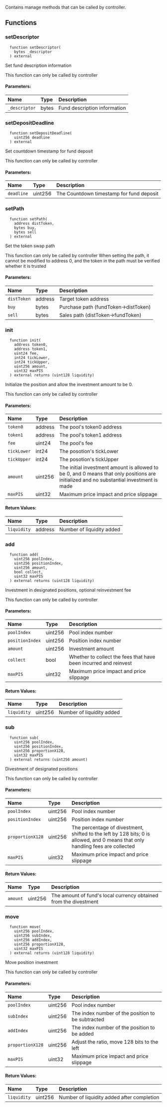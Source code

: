 Contains manage methods that can be called by controller.


## Functions
### setDescriptor
```solidity
  function setDescriptor(
    bytes _descriptor
  ) external
```
Set fund description information

This function can only be called by controller 

#### Parameters:
| Name | Type | Description                                                          |
| :--- | :--- | :------------------------------------------------------------------- |
|`_descriptor` | bytes | Fund description information

### setDepositDeadline
```solidity
  function setDepositDeadline(
    uint256 deadline
  ) external
```
Set countdown timestamp for fund deposit

This function can only be called by controller 

#### Parameters:
| Name | Type | Description                                                          |
| :--- | :--- | :------------------------------------------------------------------- |
|`deadline` | uint256 | The Countdown timestamp for fund deposit

### setPath
```solidity
  function setPath(
    address distToken,
    bytes buy,
    bytes sell
  ) external
```
Set the token swap path

This function can only be called by controller 
When setting the path, it cannot be modified to address 0, and the token in the path must be verified whether it is trusted

#### Parameters:
| Name | Type | Description                                                          |
| :--- | :--- | :------------------------------------------------------------------- |
|`distToken` | address | Target token address
|`buy` | bytes | Purchase path (fundToken->distToken)
|`sell` | bytes | Sales path (distToken->fundToken)

### init
```solidity
  function init(
    address token0,
    address token1,
    uint24 fee,
    int24 tickLower,
    int24 tickUpper,
    uint256 amount,
    uint32 maxPIS
  ) external returns (uint128 liquidity)
```
Initialize the position and allow the investment amount to be 0.

This function can only be called by controller

#### Parameters:
| Name | Type | Description                                                          |
| :--- | :--- | :------------------------------------------------------------------- |
|`token0` | address | The pool's token0 address
|`token1` | address | The pool's token1 address
|`fee` | uint24 | The pool's fee
|`tickLower` | int24 | The posotion's tickLower
|`tickUpper` | int24 | The posotion's tickUpper
|`amount` | uint256 | The initial investment amount is allowed to be 0, and 0 means that only positions are initialized and no substantial investment is made
|`maxPIS` | uint32 | Maximum price impact and price slippage

#### Return Values:
| Name                           | Type          | Description                                                                  |
| :----------------------------- | :------------ | :--------------------------------------------------------------------------- |
|`liquidity`| address | Number of liquidity added
### add
```solidity
  function add(
    uint256 poolIndex,
    uint256 positionIndex,
    uint256 amount,
    bool collect,
    uint32 maxPIS
  ) external returns (uint128 liquidity)
```
Investment in designated positions, optional reinvestment fee

This function can only be called by controller 

#### Parameters:
| Name | Type | Description                                                          |
| :--- | :--- | :------------------------------------------------------------------- |
|`poolIndex` | uint256 | Pool index number
|`positionIndex` | uint256 | Position index number
|`amount` | uint256 | Investment amount
|`collect` | bool | Whether to collect the fees that have been incurred and reinvest
|`maxPIS` | uint32 | Maximum price impact and price slippage

#### Return Values:
| Name                           | Type          | Description                                                                  |
| :----------------------------- | :------------ | :--------------------------------------------------------------------------- |
|`liquidity`| uint256 | Number of liquidity added
### sub
```solidity
  function sub(
    uint256 poolIndex,
    uint256 positionIndex,
    uint256 proportionX128,
    uint32 maxPIS
  ) external returns (uint256 amount)
```
Divestment of designated positions

This function can only be called by controller 

#### Parameters:
| Name | Type | Description                                                          |
| :--- | :--- | :------------------------------------------------------------------- |
|`poolIndex` | uint256 | Pool index number
|`positionIndex` | uint256 | Position index number
|`proportionX128` | uint256 | The percentage of divestment, shifted to the left by 128 bits; 0 is allowed, and 0 means that only handling fees are collected
|`maxPIS` | uint32 | Maximum price impact and price slippage

#### Return Values:
| Name                           | Type          | Description                                                                  |
| :----------------------------- | :------------ | :--------------------------------------------------------------------------- |
|`amount`| uint256 | The amount of fund's local currency obtained from the divestment
### move
```solidity
  function move(
    uint256 poolIndex,
    uint256 subIndex,
    uint256 addIndex,
    uint256 proportionX128,
    uint32 maxPIS
  ) external returns (uint128 liquidity)
```
Move position investment

This function can only be called by controller 

#### Parameters:
| Name | Type | Description                                                          |
| :--- | :--- | :------------------------------------------------------------------- |
|`poolIndex` | uint256 | Pool index number
|`subIndex` | uint256 | The index number of the position to be subtracted
|`addIndex` | uint256 | The index number of the position to be added
|`proportionX128` | uint256 | Adjust the ratio, move 128 bits to the left
|`maxPIS` | uint32 | Maximum price impact and price slippage

#### Return Values:
| Name                           | Type          | Description                                                                  |
| :----------------------------- | :------------ | :--------------------------------------------------------------------------- |
|`liquidity`| uint256 | Number of liquidity added after completion

